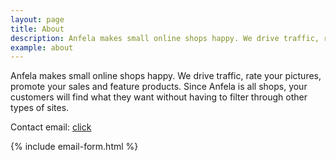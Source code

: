 ```yaml
---
layout: page
title: About
description: Anfela makes small online shops happy. We drive traffic, rate your pictures, promote your sales and feature products. Since Anfela is all shops, your customers will find what they want without having to filter through other types of sites.
example: about
---
```

Anfela makes small online shops happy. We drive traffic, rate your pictures, promote your sales and feature products. Since Anfela is all shops, your customers will find what they want without having to filter through other types of sites.

Contact email: <a href="mailto:whack47@gmail.com&subject={{site.title}}">click</a>

{% include email-form.html %}